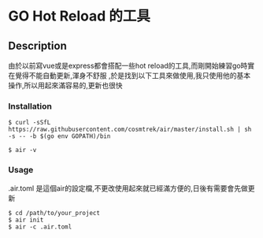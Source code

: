 # GO Hot Reload 的工具

## Description
由於以前寫vue或是express都會搭配一些hot reload的工具,而剛開始練習go時實在覺得不能自動更新,渾身不舒服
,於是找到以下工具來做使用,我只使用他的基本操作,所以用起來滿容易的,更新也很快

### Installation

```
$ curl -sSfL https://raw.githubusercontent.com/cosmtrek/air/master/install.sh | sh -s -- -b $(go env GOPATH)/bin

$ air -v

```

### Usage

.air.toml 是這個air的設定檔,不更改使用起來就已經滿方便的,日後有需要會先做更新

```
$ cd /path/to/your_project
$ air init
$ air -c .air.toml
```